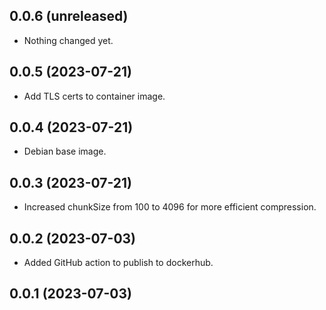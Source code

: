 ## 0.0.6 (unreleased)


- Nothing changed yet.


## 0.0.5 (2023-07-21)


- Add TLS certs to container image.


## 0.0.4 (2023-07-21)


- Debian base image.


## 0.0.3 (2023-07-21)


- Increased chunkSize from 100 to 4096 for more efficient compression.


## 0.0.2 (2023-07-03)


- Added GitHub action to publish to dockerhub.


## 0.0.1 (2023-07-03)
